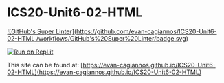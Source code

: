 # ICS20-Unit6-02-HTML
[![GitHub's Super Linter](https://github.com/evan-cagiannos/ICS20-Unit6-02-HTML
/workflows/GitHub's%20Super%20Linter/badge.svg)](https://github.com/evan-cagiannos/ICS20-Unit6-02-HTML/actions)

[![Run on Repl.it](https://repl.it/badge/github/evan-cagiannos/ICS20-Unit6-02-HTML)](https://repl.it/github/evan-cagiannos/ICS20-SpaceAliens)

This site can be found at: [https://evan-cagiannos.github.io/ICS20-Unit6-02-HTML](https://evan-cagiannos.github.io/ICS20-Unit6-02-HTML)
